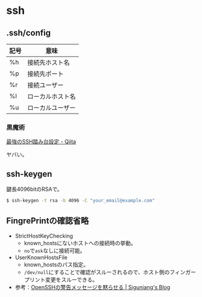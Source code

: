 ssh
========

.ssh/config
----

記号 | 意味
---- | ----
%h | 接続先ホスト名
%p | 接続先ポート
%r | 接続ユーザー
%l | ローカルホスト名
%u | ローカルユーザー



### 黒魔術

[最強のSSH踏み台設定 - Qiita](http://qiita.com/kawaz/items/a0151d3aa2b6f9c4b3b8)

ヤバい。

ssh-keygen
----

鍵長4096bitのRSAで。

```bash
$ ssh-keygen -t rsa -b 4096 -C "your_email@example.com"
```


FingrePrintの確認省略
----

* StrictHostKeyChecking
  * known_hostsにないホストへの接続時の挙動。
  * `no`で`ask`なしに接続可能。
* UserKnownHostsFile
  * known_hostsのパス指定。
  * `/dev/null`にすることで確認がスルーされるので、ホスト側のフィンガープリント変更をスルーできる。
* 参考：[OpenSSHの警告メッセージを黙らせる | Siguniang's Blog](https://siguniang.wordpress.com/2014/02/28/get-rid-of-openssh-warning-message/)